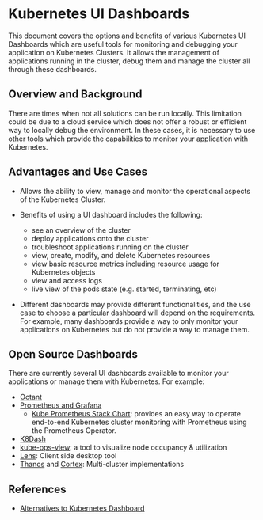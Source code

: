 # Kubernetes UI Dashboards

This document covers the options and benefits of various Kubernetes UI Dashboards which are useful tools for monitoring and debugging your application on Kubernetes Clusters. It allows the management of applications running in the cluster, debug them and manage the cluster all through these dashboards.

## Overview and Background

There are times when not all solutions can be run locally. This limitation could be due to a cloud service which does not offer a robust or efficient way to locally debug the environment. In these cases, it is necessary to use other tools which provide the capabilities to monitor your application with Kubernetes.

## Advantages and Use Cases

- Allows the ability to view, manage and monitor the operational aspects of the Kubernetes Cluster.

- Benefits of using a UI dashboard includes the following:
  - see an overview of the cluster
  - deploy applications onto the cluster
  - troubleshoot applications running on the cluster
  - view, create, modify, and delete Kubernetes resources
  - view basic resource metrics including resource usage for Kubernetes objects
  - view and access logs
  - live view of the pods state (e.g. started, terminating, etc)

- Different dashboards may provide different functionalities, and the use case to choose a particular dashboard will depend on the requirements. For example, many dashboards provide a way to only monitor your applications on Kubernetes but do not provide a way to manage them.

## Open Source Dashboards

There are currently several UI dashboards available to monitor your applications or manage them with Kubernetes. For example:

- [Octant](https://github.com/vmware-tanzu/octant)
- [Prometheus and Grafana](https://prometheus.io/docs/visualization/grafana/)
  - [Kube Prometheus Stack Chart](https://github.com/prometheus-community/helm-charts/tree/main/charts/kube-prometheus-stack): provides an easy way to operate end-to-end Kubernetes cluster monitoring with Prometheus using the Prometheus Operator.
- [K8Dash](https://github.com/indeedeng/k8dash)
- [kube-ops-view](https://github.com/hjacobs/kube-ops-view): a tool to visualize node occupancy & utilization
- [Lens](https://k8slens.dev/): Client side desktop tool
- [Thanos](https://github.com/thanos-io/thanos) and [Cortex](https://cortexmetrics.io/docs/): Multi-cluster implementations

## References

- [Alternatives to Kubernetes Dashboard](https://octopus.com/blog/alternative-kubernetes-dashboards)
